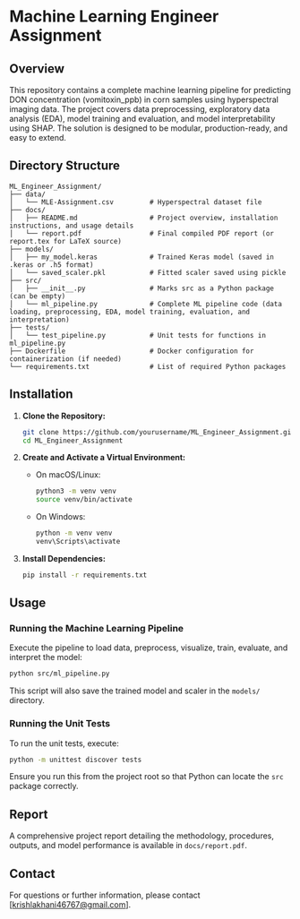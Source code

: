 # Machine Learning Engineer Assignment

## Overview
This repository contains a complete machine learning pipeline for predicting DON concentration (vomitoxin_ppb) in corn samples using hyperspectral imaging data. The project covers data preprocessing, exploratory data analysis (EDA), model training and evaluation, and model interpretability using SHAP. The solution is designed to be modular, production-ready, and easy to extend.

## Directory Structure
```
ML_Engineer_Assignment/
├── data/
│   └── MLE-Assignment.csv         # Hyperspectral dataset file
├── docs/
│   ├── README.md                  # Project overview, installation instructions, and usage details
│   └── report.pdf                 # Final compiled PDF report (or report.tex for LaTeX source)
├── models/
│   ├── my_model.keras             # Trained Keras model (saved in .keras or .h5 format)
│   └── saved_scaler.pkl           # Fitted scaler saved using pickle
├── src/
│   ├── __init__.py                # Marks src as a Python package (can be empty)
│   └── ml_pipeline.py             # Complete ML pipeline code (data loading, preprocessing, EDA, model training, evaluation, and interpretation)
├── tests/
│   └── test_pipeline.py           # Unit tests for functions in ml_pipeline.py
├── Dockerfile                     # Docker configuration for containerization (if needed)
└── requirements.txt               # List of required Python packages
```

## Installation
1. **Clone the Repository:**
   ```bash
   git clone https://github.com/yourusername/ML_Engineer_Assignment.git
   cd ML_Engineer_Assignment
   ```

2. **Create and Activate a Virtual Environment:**
   - On macOS/Linux:
     ```bash
     python3 -m venv venv
     source venv/bin/activate
     ```
   - On Windows:
     ```bash
     python -m venv venv
     venv\Scripts\activate
     ```

3. **Install Dependencies:**
   ```bash
   pip install -r requirements.txt
   ```

## Usage
### Running the Machine Learning Pipeline
Execute the pipeline to load data, preprocess, visualize, train, evaluate, and interpret the model:
```bash
python src/ml_pipeline.py
```
This script will also save the trained model and scaler in the `models/` directory.

### Running the Unit Tests
To run the unit tests, execute:
```bash
python -m unittest discover tests
```
Ensure you run this from the project root so that Python can locate the `src` package correctly.

## Report
A comprehensive project report detailing the methodology, procedures, outputs, and model performance is available in `docs/report.pdf`.

## Contact
For questions or further information, please contact [krishlakhani46767@gmail.com].
